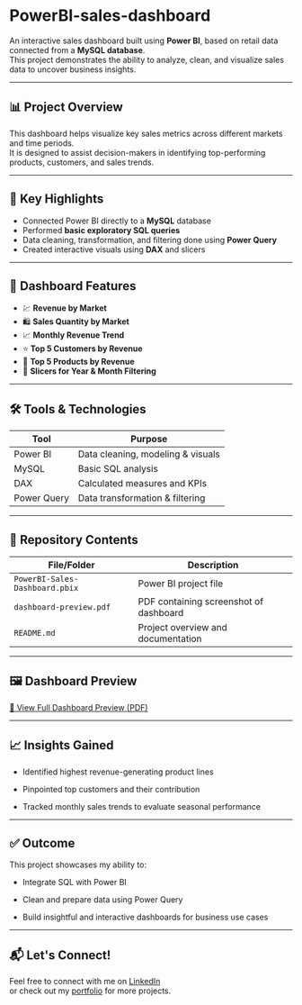 # PowerBI-sales-dashboard

An interactive sales dashboard built using **Power BI**, based on retail data connected from a **MySQL database**.  
This project demonstrates the ability to analyze, clean, and visualize sales data to uncover business insights.

---

## 📊 Project Overview

This dashboard helps visualize key sales metrics across different markets and time periods.  
It is designed to assist decision-makers in identifying top-performing products, customers, and sales trends.

---

## 🧩 Key Highlights

- Connected Power BI directly to a **MySQL** database
- Performed **basic exploratory SQL queries**
- Data cleaning, transformation, and filtering done using **Power Query**
- Created interactive visuals using **DAX** and slicers

---

## 📌 Dashboard Features

- 💹 **Revenue by Market**
- 🛍️ **Sales Quantity by Market**
- 📈 **Monthly Revenue Trend**
- ⭐ **Top 5 Customers by Revenue**
- 🎯 **Top 5 Products by Revenue**
- 📅 **Slicers for Year & Month Filtering**

---

## 🛠 Tools & Technologies

| Tool       | Purpose                             |
|------------|-------------------------------------|
| Power BI   | Data cleaning, modeling & visuals   |
| MySQL      | Basic SQL analysis                  |
| DAX        | Calculated measures and KPIs        |
| Power Query| Data transformation & filtering     |

---

## 📁 Repository Contents

| File/Folder             | Description                              |
|-------------------------|------------------------------------------|
| `PowerBI-Sales-Dashboard.pbix` | Power BI project file               |
| `dashboard-preview.pdf`        | PDF containing screenshot of dashboard |
| `README.md`                    | Project overview and documentation  |

---

## 🖼️ Dashboard Preview

[📎 View Full Dashboard Preview (PDF)](./SalesInsights_Dashboard.pdf )

---

## 📈 Insights Gained
- Identified highest revenue-generating product lines

- Pinpointed top customers and their contribution

- Tracked monthly sales trends to evaluate seasonal performance

---

## ✅ Outcome

This project showcases my ability to:

- Integrate SQL with Power BI

- Clean and prepare data using Power Query

- Build insightful and interactive dashboards for business use cases

---

## 📬 Let's Connect!

Feel free to connect with me on [LinkedIn](https://www.linkedin.com/in/aiswarya-pv-4a429b1b7)  
or check out my [portfolio](https://github.com/Aiswarya196/project-portfolio) for more projects.

